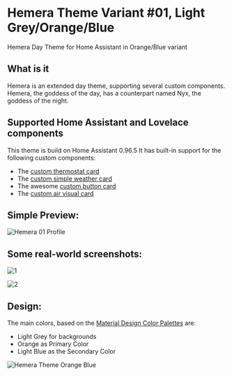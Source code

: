 # Hemera Theme Variant #01, Light Grey/Orange/Blue
Hemera Day Theme for Home Assistant in Orange/Blue variant

## What is it
Hemera is an extended day theme, supporting several custom components.
Hemera, the goddess of the day, has a counterpart named Nyx, the goddess of the night.

## Supported Home Assistant and Lovelace components
This theme is build on Home Assistant 0.96.5
It has built-in support for the following custom components:
- The [custom thermostat card](https://github.com/ciotlosm/custom-lovelace/tree/master/thermostat-card)
- The [custom simple weather card](https://github.com/kalkih/simple-weather-card)
- The awesome [custom button card](https://github.com/custom-cards/button-card)
- The [custom air visual card](https://github.com/dnguyen800/air-visual-card)

## Simple Preview:
![Hemera 01 Profile](https://github.com/AmoebeLabs/Hemera_Theme-Orange_Blue/blob/master/screenshots/hemera-01-profile.png)

## Some real-world screenshots:
![1](https://github.com/AmoebeLabs/Hemera_Theme-Orange_Blue/blob/master/screenshots/hemera-01-examples01.png)

![2](https://github.com/AmoebeLabs/Hemera_Theme-Orange_Blue/blob/master/screenshots/hemera-01-examples02.png)


## Design:
The main colors, based on the [Material Design Color Palettes](https://github.com/AmoebeLabs/Material-Design-Theme-Colors) are:
- Light Grey for backgrounds
- Orange as Primary Color
- Light Blue as the Secondary Color

![Hemera Theme Orange Blue](https://github.com/AmoebeLabs/Hemera_Theme-Orange_Blue/blob/master/design/screenshot-main-hemera-nyx-orange-blue.png) 
